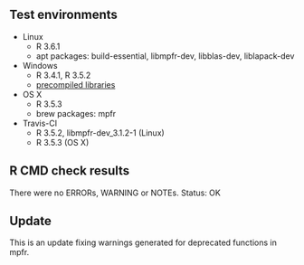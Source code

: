 ## Test environments
* Linux
  - R 3.6.1
  - apt packages: build-essential, libmpfr-dev, libblas-dev, liblapack-dev
* Windows
  - R 3.4.1, R 3.5.2
  - [precompiled libraries](http://www.stats.ox.ac.uk/pub/Rtools/)
* OS X
  - R 3.5.3
  - brew packages: mpfr
* Travis-CI
  - R 3.5.2, libmpfr-dev_3.1.2-1 (Linux)
  - R 3.5.3 (OS X)

## R CMD check results
There were no ERRORs, WARNING or NOTEs.
Status: OK

## Update
This is an update fixing warnings generated for deprecated functions in mpfr. 
